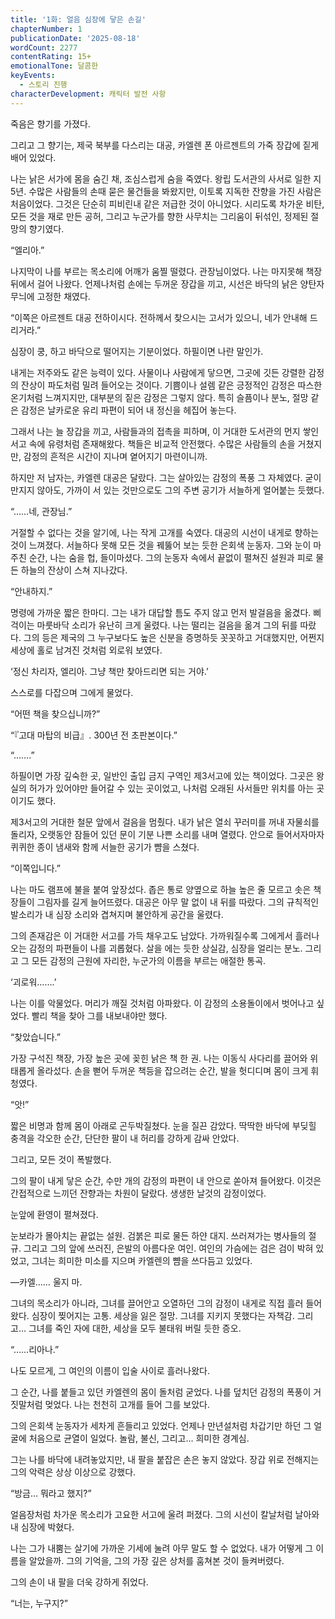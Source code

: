 ```yaml
---
title: '1화: 얼음 심장에 닿은 손길'
chapterNumber: 1
publicationDate: '2025-08-18'
wordCount: 2277
contentRating: 15+
emotionalTone: 달콤한
keyEvents:
  - 스토리 진행
characterDevelopment: 캐릭터 발전 사항
---
```

죽음은 향기를 가졌다.

그리고 그 향기는, 제국 북부를 다스리는 대공, 카엘렌 폰 아르젠트의 가죽 장갑에 짙게 배어 있었다.

나는 낡은 서가에 몸을 숨긴 채, 조심스럽게 숨을 죽였다. 왕립 도서관의 사서로 일한 지 5년. 수많은 사람들의 손때 묻은 물건들을 봐왔지만, 이토록 지독한 잔향을 가진 사람은 처음이었다. 그것은 단순히 피비린내 같은 저급한 것이 아니었다. 시리도록 차가운 비탄, 모든 것을 재로 만든 공허, 그리고 누군가를 향한 사무치는 그리움이 뒤섞인, 정제된 절망의 향기였다.

“엘리아.”

나지막이 나를 부르는 목소리에 어깨가 움찔 떨렸다. 관장님이었다. 나는 마지못해 책장 뒤에서 걸어 나왔다. 언제나처럼 손에는 두꺼운 장갑을 끼고, 시선은 바닥의 낡은 양탄자 무늬에 고정한 채였다.

“이쪽은 아르젠트 대공 전하이시다. 전하께서 찾으시는 고서가 있으니, 네가 안내해 드리거라.”

심장이 쿵, 하고 바닥으로 떨어지는 기분이었다. 하필이면 나란 말인가.

내게는 저주와도 같은 능력이 있다. 사물이나 사람에게 닿으면, 그곳에 깃든 강렬한 감정의 잔상이 파도처럼 밀려 들어오는 것이다. 기쁨이나 설렘 같은 긍정적인 감정은 따스한 온기처럼 느껴지지만, 대부분의 짙은 감정은 그렇지 않다. 특히 슬픔이나 분노, 절망 같은 감정은 날카로운 유리 파편이 되어 내 정신을 헤집어 놓는다.

그래서 나는 늘 장갑을 끼고, 사람들과의 접촉을 피하며, 이 거대한 도서관의 먼지 쌓인 서고 속에 유령처럼 존재해왔다. 책들은 비교적 안전했다. 수많은 사람들의 손을 거쳤지만, 감정의 흔적은 시간이 지나며 옅어지기 마련이니까.

하지만 저 남자는, 카엘렌 대공은 달랐다. 그는 살아있는 감정의 폭풍 그 자체였다. 굳이 만지지 않아도, 가까이 서 있는 것만으로도 그의 주변 공기가 서늘하게 얼어붙는 듯했다.

“……네, 관장님.”

거절할 수 없다는 것을 알기에, 나는 작게 고개를 숙였다. 대공의 시선이 내게로 향하는 것이 느껴졌다. 서늘하다 못해 모든 것을 꿰뚫어 보는 듯한 은회색 눈동자. 그와 눈이 마주친 순간, 나는 숨을 헙, 들이마셨다. 그의 눈동자 속에서 끝없이 펼쳐진 설원과 피로 물든 하늘의 잔상이 스쳐 지나갔다.

“안내하지.”

명령에 가까운 짧은 한마디. 그는 내가 대답할 틈도 주지 않고 먼저 발걸음을 옮겼다. 삐걱이는 마룻바닥 소리가 유난히 크게 울렸다. 나는 떨리는 걸음을 옮겨 그의 뒤를 따랐다. 그의 등은 제국의 그 누구보다도 높은 신분을 증명하듯 꼿꼿하고 거대했지만, 어쩐지 세상에 홀로 남겨진 것처럼 외로워 보였다.

‘정신 차리자, 엘리아. 그냥 책만 찾아드리면 되는 거야.’

스스로를 다잡으며 그에게 물었다.

“어떤 책을 찾으십니까?”

“『고대 마탑의 비급』. 300년 전 초판본이다.”

“…….”

하필이면 가장 깊숙한 곳, 일반인 출입 금지 구역인 제3서고에 있는 책이었다. 그곳은 왕실의 허가가 있어야만 들어갈 수 있는 곳이었고, 나처럼 오래된 사서들만 위치를 아는 곳이기도 했다.

제3서고의 거대한 철문 앞에서 걸음을 멈췄다. 내가 낡은 열쇠 꾸러미를 꺼내 자물쇠를 돌리자, 오랫동안 잠들어 있던 문이 기분 나쁜 소리를 내며 열렸다. 안으로 들어서자마자 퀴퀴한 종이 냄새와 함께 서늘한 공기가 뺨을 스쳤다.

“이쪽입니다.”

나는 마도 램프에 불을 붙여 앞장섰다. 좁은 통로 양옆으로 하늘 높은 줄 모르고 솟은 책장들이 그림자를 길게 늘어뜨렸다. 대공은 아무 말 없이 내 뒤를 따랐다. 그의 규칙적인 발소리가 내 심장 소리와 겹쳐지며 불안하게 공간을 울렸다.

그의 존재감은 이 거대한 서고를 가득 채우고도 남았다. 가까워질수록 그에게서 흘러나오는 감정의 파편들이 나를 괴롭혔다. 살을 에는 듯한 상실감, 심장을 얼리는 분노. 그리고 그 모든 감정의 근원에 자리한, 누군가의 이름을 부르는 애절한 통곡.

‘괴로워…….’

나는 이를 악물었다. 머리가 깨질 것처럼 아파왔다. 이 감정의 소용돌이에서 벗어나고 싶었다. 빨리 책을 찾아 그를 내보내야만 했다.

“찾았습니다.”

가장 구석진 책장, 가장 높은 곳에 꽂힌 낡은 책 한 권. 나는 이동식 사다리를 끌어와 위태롭게 올라섰다. 손을 뻗어 두꺼운 책등을 잡으려는 순간, 발을 헛디디며 몸이 크게 휘청였다.

“앗!”

짧은 비명과 함께 몸이 아래로 곤두박질쳤다. 눈을 질끈 감았다. 딱딱한 바닥에 부딪힐 충격을 각오한 순간, 단단한 팔이 내 허리를 강하게 감싸 안았다.

그리고, 모든 것이 폭발했다.

그의 팔이 내게 닿은 순간, 수만 개의 감정의 파편이 내 안으로 쏟아져 들어왔다. 이것은 간접적으로 느끼던 잔향과는 차원이 달랐다. 생생한 날것의 감정이었다.

눈앞에 환영이 펼쳐졌다.

눈보라가 몰아치는 끝없는 설원. 검붉은 피로 물든 하얀 대지. 쓰러져가는 병사들의 절규. 그리고 그의 앞에 쓰러진, 은발의 아름다운 여인. 여인의 가슴에는 검은 검이 박혀 있었고, 그녀는 희미한 미소를 지으며 카엘렌의 뺨을 쓰다듬고 있었다.

—카엘…… 울지 마.

그녀의 목소리가 아니라, 그녀를 끌어안고 오열하던 그의 감정이 내게로 직접 흘러 들어왔다. 심장이 찢어지는 고통. 세상을 잃은 절망. 그녀를 지키지 못했다는 자책감. 그리고… 그녀를 죽인 자에 대한, 세상을 모두 불태워 버릴 듯한 증오.

“……리아나.”

나도 모르게, 그 여인의 이름이 입술 사이로 흘러나왔다.

그 순간, 나를 붙들고 있던 카엘렌의 몸이 돌처럼 굳었다. 나를 덮치던 감정의 폭풍이 거짓말처럼 멎었다. 나는 천천히 고개를 들어 그를 보았다.

그의 은회색 눈동자가 세차게 흔들리고 있었다. 언제나 만년설처럼 차갑기만 하던 그 얼굴에 처음으로 균열이 일었다. 놀람, 불신, 그리고… 희미한 경계심.

그는 나를 바닥에 내려놓았지만, 내 팔을 붙잡은 손은 놓지 않았다. 장갑 위로 전해지는 그의 악력은 상상 이상으로 강했다.

“방금… 뭐라고 했지?”

얼음장처럼 차가운 목소리가 고요한 서고에 울려 퍼졌다. 그의 시선이 칼날처럼 날아와 내 심장에 박혔다.

나는 그가 내뿜는 살기에 가까운 기세에 눌려 아무 말도 할 수 없었다. 내가 어떻게 그 이름을 알았을까. 그의 기억을, 그의 가장 깊은 상처를 훔쳐본 것이 들켜버렸다.

그의 손이 내 팔을 더욱 강하게 쥐었다.

“너는, 누구지?”
